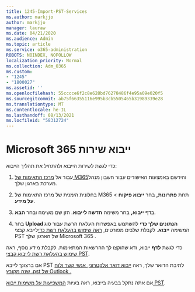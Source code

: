 ```yaml
---
title: 1245-Import-PST-Services
ms.author: markjjo
author: markjjo
manager: lauraw
ms.date: 04/21/2020
ms.audience: Admin
ms.topic: article
ms.service: o365-administration
ROBOTS: NOINDEX, NOFOLLOW
localization_priority: Normal
ms.collection: Adm_O365
ms.custom:
- "1245"
- "1800027"
ms.assetid: ''
ms.openlocfilehash: 55cccce6f2c8e628bd76278486f4e95a09e020f5
ms.sourcegitcommit: ab75f66355116e995b3cb5505465b31989339e28
ms.translationtype: MT
ms.contentlocale: he-IL
ms.lasthandoff: 08/13/2021
ms.locfileid: "58312724"
---
```

# <a name="microsoft-365-import-service"></a>Microsoft 365 ייבוא שירות

כדי לגשת לשירות הייבוא ולהתחיל את תהליך הייבוא:

1. עבור אל [מרכז התאימות של M365](https://compliance.microsoft.com/)והירשם באמצעות האישורים עבור חשבון מנהל מערכת בארגון שלך.

1. בחלונית הימנית של מרכז התאימות של M365 תחת **פתרונות,** בחר **ייבוא פיקוח**  >  **על מידע**.

1. בדף **ייבוא,** בחר משימה **חדשה לייבוא**. הזן שם משימה ובחר **הבא**.

1. בחר **Upload הנתונים שלך כדי** להשתמש באפשרות העלאת הרשת עבור סוג המשימה **ייבוא**. לקבלת שלבים מפורטים, [ראה שימוש בהעלאת רשת כדי](https://docs.microsoft.com/compliance/use-network-upload-to-import-pst-files)לייבא קבצי PST של הארגון שלך Microsoft 365 .

כדי לגשת **לדף** ייבוא, ודא שהוקצו לך ההרשאות המתאימות. לקבלת מידע נוסף, ראה [שימוש בהעלאת רשת לייבוא קבצי PST](https://docs.microsoft.com/microsoft-365/compliance/importing-pst-files-to-office-365#using-network-upload-to-import-pst-files).

אם ברצונך לייבא PST לתיבת הדואר שלך, ראה [ייבוא דואר אלקטרוני, אנשי קשר ולוח שנה מקובץ .pst של Outlook .](https://support.office.com/article/import-email-contacts-and-calendar-from-an-outlook-pst-file-431a8e9a-f99f-4d5f-ae48-ded54b3440ac)

אם אתה נתקל בבעיה בייבוא, ראה בעיות [המשפיעות על משימות ייבוא PST](https://docs.microsoft.com/office365/troubleshoot/pst-import-service/issues-with-pst-import-job).

